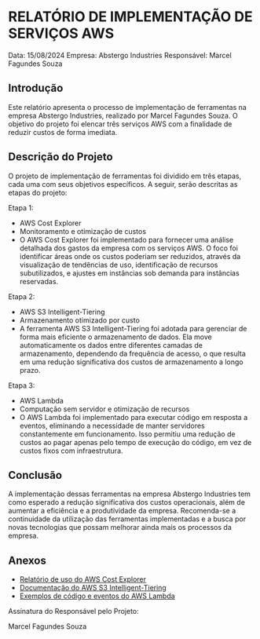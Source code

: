 # RELATÓRIO DE IMPLEMENTAÇÃO DE SERVIÇOS AWS

Data: 15/08/2024 
Empresa: Abstergo Industries 
Responsável: Marcel Fagundes Souza

## Introdução

Este relatório apresenta o processo de implementação de ferramentas na empresa Abstergo Industries, realizado por Marcel Fagundes Souza. O objetivo do projeto foi elencar três serviços AWS com a finalidade de reduzir custos de forma imediata.

## Descrição do Projeto

O projeto de implementação de ferramentas foi dividido em três etapas, cada uma com seus objetivos específicos. A seguir, serão descritas as etapas do projeto:

Etapa 1: 
- AWS Cost Explorer
- Monitoramento e otimização de custos 
- O AWS Cost Explorer foi implementado para fornecer uma análise detalhada dos gastos da empresa com os serviços AWS. O foco foi identificar áreas onde os custos poderiam ser reduzidos, através da visualização de tendências de uso, identificação de recursos subutilizados, e ajustes em instâncias sob demanda para instâncias reservadas.

Etapa 2: 
- AWS S3 Intelligent-Tiering
- Armazenamento otimizado por custo
- A ferramenta AWS S3 Intelligent-Tiering foi adotada para gerenciar de forma mais eficiente o armazenamento de dados. Ela move automaticamente os dados entre diferentes camadas de armazenamento, dependendo da frequência de acesso, o que resulta em uma redução significativa dos custos de armazenamento a longo prazo.

Etapa 3: 
- AWS Lambda 
- Computação sem servidor e otimização de recursos 
- O AWS Lambda foi implementado para executar código em resposta a eventos, eliminando a necessidade de manter servidores constantemente em funcionamento. Isso permitiu uma redução de custos ao pagar apenas pelo tempo de execução do código, em vez de custos fixos com infraestrutura.

## Conclusão

A implementação dessas ferramentas na empresa Abstergo Industries tem como esperado a redução significativa dos custos operacionais, além de aumentar a eficiência e a produtividade da empresa. Recomenda-se a continuidade da utilização das ferramentas implementadas e a busca por novas tecnologias que possam melhorar ainda mais os processos da empresa.

## Anexos

- [Relatório de uso do AWS Cost Explorer](#https://aws.amazon.com/pt/aws-cost-management/aws-cost-explorer/)
- [Documentação do AWS S3 Intelligent-Tiering](#https://aws.amazon.com/pt/s3/storage-classes/intelligent-tiering/)
- [Exemplos de código e eventos do AWS Lambda](#https://docs.aws.amazon.com/pt_br/lambda/latest/dg/with-ddb-create-package.html) 

Assinatura do Responsável pelo Projeto:

Marcel Fagundes Souza

